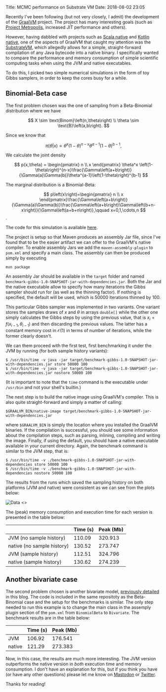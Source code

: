 Title: MCMC performance on Substrate VM
Date: 2018-08-02 23:05

Recently I've been following (but not very closely, I admit) the development of the [GraalVM](https://www.graalvm.org/) project. The project has many interesting goals (such as [Project Metropolis](http://openjdk.java.net/projects/metropolis/), increased JIT performance and others).

However, having dabbled with projects such as [Scala native](https://github.com/scala-native/scala-native) and [Kotlin native](https://kotlinlang.org/docs/reference/native-overview.html), one of the aspects of GraalVM that caught my attention was the [SubstrateVM](https://github.com/oracle/graal/tree/master/substratevm), which allegedly allows for a simple, straight-forward compilation of any Java bytecode into a native binary.
I specifically wanted to compare the performance and memory consumption of simple scientific computing tasks when using the JVM and native executables.

To do this, I picked two simple numerical simulations in the form of toy Gibbs samplers, in order to keep the cores busy for a while.

## Binomial-Beta case


The first problem chosen was the one of sampling from a Beta-Binomial distribution where we have

$$
X \sim \text{Binom}\left(n,\theta\right) \\
\theta \sim \text{B}\left(a,b\right).
$$

Since we know that

$$
	\pi\left(\theta|x\right) \propto \theta^x \left(1-\theta\right)^{n-x}\theta^{a-1}\left(1-\theta\right)^{b-1},
$$

We calculate the joint density

$$
p(x,\theta) = \begin{pmatrix} n \\ x \end{pmatrix} \theta^x \left(1-\theta\right)^{n-x}\frac{\Gamma\left(a+b\right)}{\Gamma(a)\Gamma(b)}\theta^{a-1}\left(1-\theta\right)^{b-1}
$$

The marginal distribution is a Binomial-Beta:

$$
p\left(x\right)=\begin{pmatrix} n \\ x \end{pmatrix}\frac{\Gamma\left(a+b\right)}{\Gamma(a)\Gamma(b)}\frac{\Gamma\left(a+b\right)\Gamma\left(b+n-x\right)}{\Gamma\left(a+b+n\right)},\qquad x=0,1,\cdots,n
$$.

The code for this simulation is available [here](https://github.com/ruivieira/benchmark-gibbs).

The project is setup so that Maven produces an assembly Jar file, since I've found that to be the easier artifact we can offer to the GraalVM's native compiler. To enable assembly Jars we add the `maven-assembly-plugin` to `pom.xml` and specify a main class. The assembly can then be produced simply by executing

```
mvn package
```

An assembly Jar should be available in the `target` folder and named `benchmark-gibbs-1.0-SNAPSHOT-jar-with-dependencies.jar`. Both the Jar and the native executable allow to specify how many iterations the Gibbs sampler should run for (as well as the thinning factor). If nothing is specified, the default will be used, which is $50000$ iterations thinned by $100$.

This particular Gibbs sampler was implemented in two variants. One variant stores the samples draws of $x$ and $\theta$ in arrays `double[]` while the other one simply calculates the Gibbs steps by using the previous value, that is $x_i=f(x_{i-1},\theta_{i-1})$ and then discarding the previous values. The latter has a constant memory cost in $\mathcal{O}(1)$ in terms of number of iterations, while the former clearly doesn't.

We can them proceed with the first test, first benchmarking it under the JVM by running (for both sample history variants):

```
$ /usr/bin/time -v java -jar target/benchmark-gibbs-1.0-SNAPSHOT-jar-with-dependencies.jar store 50000 100
$ /usr/bin/time -v java -jar target/benchmark-gibbs-1.0-SNAPSHOT-jar-with-dependencies.jar nostore 50000 100
```

(It is important to note that the `time` command is the executable under `/usr/bin` and not your shell's builtin.)

The next step is to build the native image using GraalVM's compiler. This is also quite straight-forward and simply a matter of calling:

```
$GRAALVM_BIN/native-image target/benchmark-gibbs-1.0-SNAPSHOT-jar-with-dependencies.jar
```

where `$GRAALVM_BIN` is simply the location where you installed the GraalVM binaries. If the compilation is successful, you should see some information about the compilation steps, such as parsing, inlining, compiling and writing the image. Finally, if using the default, you should have a native executable available in your current directory. Again, the benchmark command is similar to the JVM step, that is:

```
$ /usr/bin/time -v ./benchmark-gibbs-1.0-SNAPSHOT-jar-with-dependencies store 50000 100
$ /usr/bin/time -v ./benchmark-gibbs-1.0-SNAPSHOT-jar-with-dependencies nostore 50000 100
```

The results from the runs which saved the sampling history on both platforms (JVM and native) were consistent as we can see from the plots below:

![Data <>]({filename}/images/gibbs_jvm_native.png)


The (peak) memory consumption and execution time for each version is presented in the table below:

<table class="table table-hover">
<thead>
  <tr>
    <th></th>
    <th>Time (s)</th>
    <th>Peak (Mb)</th>
  </tr>
</thead>
<tbody>
  <tr>
    <td>JVM (no sample history)</td><td>110.09</td><td>320.913</td>
  </tr>
  <tr>
    <td>native (no sample history)</td><td>130.52</td><td>273.747</td>
  </tr>
    <tr>
    <td>JVM (sample history)</td><td>112.51</td><td>324.796</td>
  </tr>
  <tr>
    <td>native (sample history)</td><td>130.62</td><td>274.239</td>
  </tr>
</tbody>
</table>

## Another bivariate case

The second problem chosen is another bivariate model, [previously detailed](/a-gibbs-sampler-in-crystal.html) in this blog.
The code is included in the same repositoty as the Beta-Binomial case and the setup for the benchmarks is similar. The only step needed to run this example is to change the main class in the assemply plugin section of the `pom.xml` from `BinomialBeta` to `Bivariate`. The benchmark results are in the table below:

<table class="table table-hover">
<thead>
  <tr>
    <th></th>
    <th>Time (s)</th>
    <th>Peak (Mb)</th>
  </tr>
</thead>
<tbody>
  <tr>
    <td>JVM</td><td>106.92</td><td>176.541</td>
  </tr>
  <tr>
    <td>native</td><td>121.29</td><td>273.383</td>
  </tr>
</tbody>
</table>

Now, in this case, the results are much more interesting. The JVM version outperforms the native version in _both_ execution time and memory consumption. I don't have an explanation for this, but if you think you have (or have any other questions) please let me know on [Mastodon](https://mastodon.social/@ruivieira) or [Twitter](https://twitter.com/ruimvieira).

Thanks for reading!
